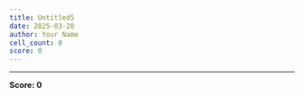 ```yaml
---
title: Untitled5
date: 2025-03-20
author: Your Name
cell_count: 0
score: 0
---
```




---
**Score: 0**